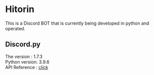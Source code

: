 # Hitorin
This is a Discord BOT that is currently being developed in python and operated.
## Discord.py
The version : 1.7.3  
Python version: 3.9.6  
API Reference : [click](https://discordpy.readthedocs.io/en/stable/api.html)
